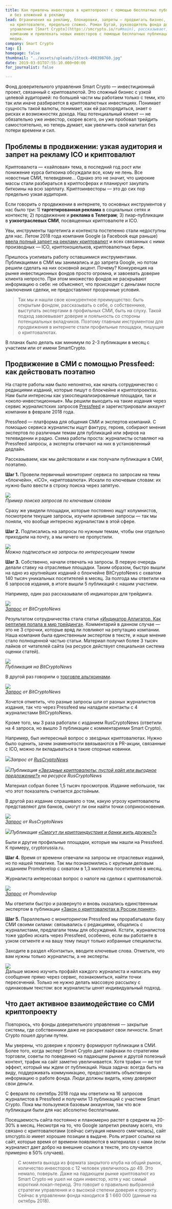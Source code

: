 ```yaml
---
title: Как привлечь инвесторов в криптопроект с помощью бесплатных публикаций в СМИ
  и без вложений в рекламу
lead: Ограничения на рекламу, блокировки, запреты — продвигать бизнес, основанный
  на криптовалюте, предельно сложно. Роман Бугай, руководитель фонда доверительного
  управления [Smart Crypto](https://smcrypto.io/ru#main), рассказывает, как развивать
  компанию и привлекать новых инвесторов с помощью бесплатных публикаций в отраслевых
  медиа.
company: Smart Crypto
tag: []
homepage: false
thumbnail: "../assets/uploads/iStock-498398760.jpg"
date: 2019-03-01T07:55:10.000+00:00
for_journalist: false

---
```

Фонд доверительного управления Smart Crypto — инвестиционный проект, связанный с криптовалютой. Это сложный бизнес с узкой целевой аудиторией: по большей части мы работаем только с теми, кто так или иначе разбирается в криптовалютных инвестициях. Понимает сущность такой валюты, понимает, как ей распорядиться, знает о рисках и возможностях дохода. Наш потенциальный клиент — не обязательно уже инвестор, скорее всего, он уже пробовал трейдить самостоятельно, но теперь думает, как увеличить свой капитал без потери времени и сил.

## Проблемы в продвижении: узкая аудитория и запрет на рекламу ICO и криптовалют

Криптовалюта — «хайповая» тема, в последний год рост или понижение курса биткоина обсуждали все, кому не лень. Все новостные СМИ, телевидение… Однако это не значит, что широкие массы стали разбираться в криптосферах и планируют закупать биткоины на всю зарплату. Криптоинвесторы — это до сих пор предельно узкая аудитория.

Если говорить о продвижении в интернете, то основных инструментов у нас было три: 1) **таргетированная реклама** в социальных сетях и контексте; 2) продвижение и **реклама в Телеграм**; 3) пиар-публикации в **узкоотраслевых СМИ**, посвященных криптовалюте и ICO.

Увы, инструменты таргетинга и контекста постепенно стали недоступны для нас. Летом 2018 года компания Google (а Facebook еще раньше) [ввела полный запрет на рекламу криптовалют](https://www.vedomosti.ru/technology/articles/2018/03/14/753477-google-zapretit-reklamu-kriptovalyut) и всех связанных с ними производных — ICO, криптокошельков, криптовалютных бирж.

Пришлось усиливать работу оставшимися инструментами. Публикациями в СМИ мы занимались и до запрета Google, но потом решили сделать на них основной акцент. Почему? Конкуренция на рынке инвестиционных фондов просто огромна, и завоевать доверие клиента непросто. При этом множество фондов не раскрывают информацию о себе: не объясняют, что происходит с деньгами после заключения сделки, не предоставляют прозрачные условия.

> Так мы и нашли свое конкурентное преимущество: быть открытым фондом, рассказывать о себе, о собственнике, выступать экспертами в профильных СМИ, быть на слуху. Такой подход завоевывает доверие и лояльность со стороны потенциальных вкладчиков. Поэтому главным инструментом для продвижения в интернете стали профильные площадки, пишущие о криптовалютах.

В планах было делать как минимум по 2-3 публикации в месяц с участием или от имени SmartCrypto.

## Продвижение в СМИ с помощью Pressfeed: как действовать поэтапно

На старте работы нам было непонятно, как начать сотрудничество с редакциями изданий, которые пишут о блокчейне и криптопроектах. Нам были интересны как узкоспециализированные площадки, так и «около-инвестиционные». Мы решили выходить на такие издания через сервис журналистских запросов [Pressfeed](https://pressfeed.ru/) и зарегистрировали аккаунт компании в феврале 2018 года.

Pressfeed — платформа для общения СМИ и экспертов компаний. С помощью сервиса журналисты ищут фактуру, героев, собирают мнения экспертов по различным темам для публикаций или эфиров на телевидении и радио. Схема работы проста: журналисты оставляют на Pressfeed запросы, а эксперты отвечают на них в установленный дедлайн.

Рассказываем, как мы действовали и как получали публикации в СМИ, поэтапно.

**Шаг 1.** Провели первичный мониторинг сервиса по запросам на темы «блокчейн», «ICO», «криптовалюта». Искали по ключевым словам: их нужно было ввести в строку поиска через запятую.

![](../assets/uploads/image4-4.png)  
_Пример поиска запросов по ключевым словам_

Сразу же увидели площадки, которые постоянно ищут колумнистов, посмотрели текущие запросы, изучили архивные запросы — так мы поняли, что вообще интересно журналистам в этой сфере.

**Шаг 2.** Подписались на запросы по нужным темам, чтобы они отдельно приходили на почту, а мы ничего не пропустили.

![](../assets/uploads/image1-5.png)  
_Можно подписаться на запросы по интересующим темам_

**Шаг 3.** Собственно, начали отвечать на запросы. В первую очередь делали ставку на отраслевые площадки. Таким образом, быстро вышли на одно из крупнейших изданий о блокчейне BitCryptoNews с охватом 140 тысяч уникальных посетителей в месяц. За полгода мы ответили на 6 запросов издания, в итоге вышли 5 публикаций с нашим участием.

Например, один раз рассказывали об индикаторах для трейдинга.

![](../assets/uploads/image2-3.png)  
[_Запрос_](https://pressfeed.ru/query/46025) _от BitCryptoNews_

Результатом сотрудничества стала статья [«Индикатор Аллигатор. Как рептилия попала в мир трейдинга»](https://bitcryptonews.ru/analytics/cryptocurrency/indikator-alligator-kak-reptiliya-popala-v-mir-trejdinga). Комментарий в данном случае — это не 3 строчки, которые вряд ли повлияют на репутацию компании. Наша компания была единственным экспертом в тексте, и наше мнение стало полноценной частью статьи. Материал получил более 3 тысяч лайков от читателей сайта (на ресурсе действует специальная система оценки статей).

![](../assets/uploads/image6-5.png)  
_Публикация на BitCryptoNews_

В другой раз говорили о [торговле альткоинами](https://bitcryptonews.ru/analytics/cryptocurrency/kak-torgovat-redkimi-kriptovalyutnyimi-parami).

![](../assets/uploads/image3-4.png)  
[_Запрос_](https://pressfeed.ru/query/45367) _от BitCryptoNews_

Хочется отметить, что разные запросы шли от разных журналистов издания, так что через Pressfeed мы наладили контакты с 4 журналистами BitCryptoNews.

Кроме того, мы 3 раза работали с изданием RusCryptoNews (ответили на 4 запроса, но вышло 3 публикации с комментариями Smart Crypto).

Например, был интересный вопрос о звездных криптовалютах. Нужно было оценить, зачем знаменитости ввязываются в PR-акции, связанные с ICO, можно ли вкладываться в такие спорные новинки.

![](../assets/uploads/image9-3.png)_Запрос от_ [_RusCryptoNews_](https://pressfeed.ru/query/42102)

![](../assets/uploads/image11-2.png)_Публикация_ [_«Звездные криптовалюты: пустой хайп или выгодное предложение?»_](http://ruscryptonews.ru/stat-i/zvezdnye-kriptovalyuty-pustoj-khajp-ili-vygodnoe-predlozhenie) _на ресурсе RusCryptoNews_

Материал собрал более 1,5 тысяч просмотров. Издание небольшое, так что этот показатель считается достойным.

В другой раз издание спрашивало о том, какую угрозу криптовалюты представляют для банков, смогут ли они найти точки соприкосновения.

![](../assets/uploads/image8-4.png)  
[_Запрос_](https://pressfeed.ru/query/45012) _от RusCryptoNews_

![](../assets/uploads/image10-3.png)_Публикация_ [_«Смогут ли криптоиндустрия и банки жить дружно?»_](http://ruscryptonews.ru/stat-i/smogut-li-kriptoindustriya-i-banki-zhit-druzhno)

Были и другие профильные площадки, которые мы нашли на Pressfeed. К примеру, cryptorussia.ru.

**Шаг 4.** Время от времени отвечали на запросы не отраслевых изданий, но по нашей тематике. Так мы познакомились с крупным деловым изданием Promdevelop с охватом в 1,3 миллиона посетителей в месяц.

Журналиста интересовал вопрос о налоге на сделки с криптовалютой.

![](../assets/uploads/image5-5.png)  
[_Запрос_](https://pressfeed.ru/query/42457) _от Promdevelop_

Мы ответили быстро и развернуто и вновь оказались единственным экспертом в публикации [«Закон о криптовалютах в России принят»](https://promdevelop.ru/news/zakon-o-kriptovalyutah-v-rossii-nalogooblozhenie-kriptovalyut/).

**Шаг 5.** Параллельно с мониторингом Pressfeed мы прорабатывали базу СМИ своими силами: связывались с редакциями, общались с журналистами, предлагали темы для обсуждений. Кстати, журналистов тоже удобно искать через Pressfeed, особенно, если вы работаете в узком сегменте и на вашу тему пишут только избранные специалисты.

Заходите в раздел «Контакты», вводите ключевые слова. Отметьте, что вам нужны только журналисты, а не эксперты.

![](../assets/uploads/image7.jpg)  
Дальше можно изучить профайл каждого журналиста и написать ему сообщение прямо через сервис, познакомиться, найти точки пересечений. Только не нужно делать массовую рассылку с одинаковым текстом: все журналисты ценят индивидуальный подход.

## Что дает активное взаимодействие со СМИ криптопроекту

Повторюсь, что фонды доверительного управления — закрытые системы, где собственники даже не раскрывают свои личности. Smart Crypto пошел другим путем.

Мы уверены, что доверие к проекту формируют публикации в СМИ. Более того, когда эксперт Smart Crypto дает лайфхаки по стратегиям торговли, советы по поведению на падающем рынке и другой полезный контент, трафик на сайт заметно увеличивается. Хотя трафик — не тот эффект, который мы ждем от публикаций. Наша задача: всегда быть на виду, поддерживать коммуникацию, предоставлять объективную информацию о работе фонда. Люди должны видеть, кому доверяют свои деньги.

С февраля по сентябрь 2018 года мы ответили на 16 запросов журналистов в Pressfeed и получили 13 публикаций с участием Smart Crypto. Пока мы пользуемся базовым аккаунтом, так что все публикации были для нас абсолютно бесплатными.

Посещаемость сайта постоянно и планомерно растет в среднем на 20-30% в месяц. Несмотря на то, что Google запретил рекламу всего, что связано с криптовалютами (сейчас ситуация немного смягчилась), сайт smcrypto.io имеет хорошие позиции в выдаче. Роль играют ссылки на сайт, которые время от времени появляются в материалах с нами (если журналист дает добро на внешние ссылки в тексте, это случается примерно в 50% случаев).

> С момента выхода из формата закрытого клуба на общий рынок, количество инвесторов с 12 человек увеличилось до 49. Это немало, поверьте. Даже на падающем рынке криптовалют из Smart Crypto не ушел ни один инвестор, хотя у нас самый короткий локап-период. Это говорит о правильно выбранной стратегии управления и о высокой степени доверия к проекту. Сейчас в управлении фонда находится $ 1 660 000 (данные на октябрь 2018).